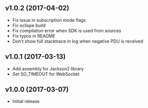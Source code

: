 v1.0.2 (2017-04-02)
-------------------
* Fix issue in subscription mode flags
* Fix eclispe build
* Fix compilation error when SDK is used from sources
* Fix typos in README
* Don't show full stacktrace in log when negative PDU is received

v1.0.1 (2017-03-13)
-------------------
* Add assembly for Jackson2 library
* Set SO_TIMEOUT for WebSocket

v1.0.0 (2017-03-07)
-------------------
* Initial release
